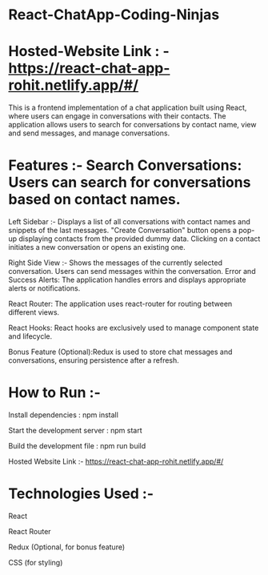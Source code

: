 # React-ChatApp-Coding-Ninjas

# Hosted-Website Link : - https://react-chat-app-rohit.netlify.app/#/

This is a frontend implementation of a chat application built using React, where users can engage in conversations with their contacts. The application allows users to search for conversations by contact name, view and send messages, and manage conversations.

# Features :- Search Conversations: Users can search for conversations based on contact names.

Left Sidebar :- Displays a list of all conversations with contact names and snippets of the last messages. "Create Conversation" button opens a pop-up displaying contacts from the provided dummy data. Clicking on a contact initiates a new conversation or opens an existing one.

Right Side View :- Shows the messages of the currently selected conversation. Users can send messages within the conversation. Error and Success Alerts: The application handles errors and displays appropriate alerts or notifications.

React Router: The application uses react-router for routing between different views.

React Hooks: React hooks are exclusively used to manage component state and lifecycle.

Bonus Feature (Optional):Redux is used to store chat messages and conversations, ensuring persistence after a refresh.

# How to Run :-

Install dependencies : npm install

Start the development server : npm start

Build the development file : npm run build

Hosted Website Link :- https://react-chat-app-rohit.netlify.app/#/

# Technologies Used :-

React

React Router

Redux (Optional, for bonus feature)

CSS (for styling)
